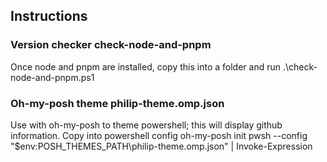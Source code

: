 ## Instructions

### Version checker check-node-and-pnpm 

Once node and pnpm are installed, copy this into a folder and run .\check-node-and-pnpm.ps1

### Oh-my-posh theme philip-theme.omp.json 

Use with oh-my-posh to theme powershell; this will display github information. Copy into powershell config oh-my-posh init pwsh --config "$env:POSH_THEMES_PATH\philip-theme.omp.json" | Invoke-Expression
